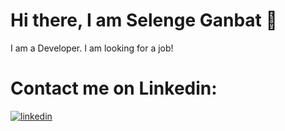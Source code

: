 # Hi there, I am Selenge Ganbat 👋
I am a Developer.
I am looking for a job!
 
 
# Contact me on Linkedin:
[![linkedin](https://img.shields.io/badge/linkedin-0A66C2?style=for-the-badge&logo=linkedin&logoColor=white)](https://www.linkedin.com/in/ganbat-selenge-372071222/)
